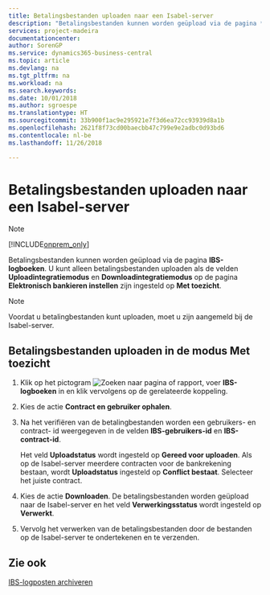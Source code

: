 ```yaml
---
title: Betalingsbestanden uploaden naar een Isabel-server
description: "Betalingsbestanden kunnen worden geüpload via de pagina **IBS-logboeken**. U kunt alleen betalingsbestanden uploaden als de velden **Uploadintegratiemodus** en **Downloadintegratiemodus** op de pagina **Elektronisch bankieren instellen** zijn ingesteld op **Met toezicht**."
services: project-madeira
documentationcenter: 
author: SorenGP
ms.service: dynamics365-business-central
ms.topic: article
ms.devlang: na
ms.tgt_pltfrm: na
ms.workload: na
ms.search.keywords: 
ms.date: 10/01/2018
ms.author: sgroespe
ms.translationtype: HT
ms.sourcegitcommit: 33b900f1ac9e295921e7f3d6ea72cc93939d8a1b
ms.openlocfilehash: 2621f8f73cd00baecbb47c799e9e2adbc0d93bd6
ms.contentlocale: nl-be
ms.lasthandoff: 11/26/2018

---
```

# <a name="upload-payment-files-to-an-isabel-server"></a>Betalingsbestanden uploaden naar een Isabel-server
> [!Note]
> [!INCLUDE[onprem_only](../../includes/onprem_only_md.md)]

Betalingsbestanden kunnen worden geüpload via de pagina **IBS-logboeken**. U kunt alleen betalingsbestanden uploaden als de velden **Uploadintegratiemodus** en **Downloadintegratiemodus** op de pagina **Elektronisch bankieren instellen** zijn ingesteld op **Met toezicht**.  

> [!NOTE]  
>  Voordat u betalingbestanden kunt uploaden, moet u zijn aangemeld bij de Isabel-server.  

## <a name="to-upload-payment-files-in-attended-mode"></a>Betalingsbestanden uploaden in de modus Met toezicht  

1.  Klik op het pictogram ![Zoeken naar pagina of rapport](../../media/ui-search/search_small.png "pictogram Zoeken naar pagina of rapport"), voer **IBS-logboeken** in en klik vervolgens op de gerelateerde koppeling.  
2.  Kies de actie **Contract en gebruiker ophalen**.  
3.  Na het verifiëren van de betalingbestanden worden een gebruikers- en contract- id weergegeven in de velden **IBS-gebruikers-id** en **IBS-contract-id**.  

    Het veld **Uploadstatus** wordt ingesteld op **Gereed voor uploaden**. Als op de Isabel-server meerdere contracten voor de bankrekening bestaan, wordt **Uploadstatus** ingesteld op **Conflict bestaat**. Selecteer het juiste contract.  

4.  Kies de actie **Downloaden**. De betalingsbestanden worden geüpload naar de Isabel-server en het veld **Verwerkingsstatus** wordt ingesteld op **Verwerkt**.  
5.  Vervolg het verwerken van de betalingsbestanden door de bestanden op de Isabel-server te ondertekenen en te verzenden.  

## <a name="see-also"></a>Zie ook  
 [IBS-logposten archiveren](how-to-archive-ibs-log-entries.md)

